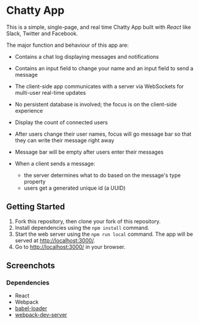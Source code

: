 # Chatty App

This is a simple, single-page, and real time Chatty App built with *React* like Slack, Twitter and Facebook.

The major function and behaviour of this app are:
- Contains a chat log displaying messages and notifications

- Contains an input field to change your name and an input field to send a message

- The client-side app communicates with a server via WebSockets for multi-user real-time updates

- No persistent database is involved; the focus is on the client-side experience

- Display the count of connected users

- After users change their user names, focus will go message bar so that they can write their message right away

- Message bar will be empty after users enter their messages

- When a client sends a message:
  - the server determines what to do based on the message's type property
  - users get a generated unique id (a UUID)



## Getting Started

1. Fork this repository, then clone your fork of this repository.
2. Install dependencies using the `npm install` command.
3. Start the web server using the `npm run local` command. The app will be served at <http://localhost:3000/>.
4. Go to <http://localhost:3000/> in your browser.

## Screenchots


### Dependencies

* React
* Webpack
* [babel-loader](https://github.com/babel/babel-loader)
* [webpack-dev-server](https://github.com/webpack/webpack-dev-server)

